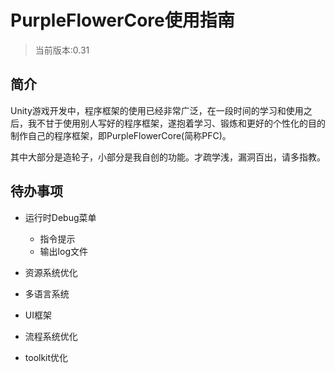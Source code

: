 # PurpleFlowerCore使用指南

> 当前版本:0.31

## 简介

Unity游戏开发中，程序框架的使用已经非常广泛，在一段时间的学习和使用之后，我不甘于使用别人写好的程序框架，遂抱着学习、锻炼和更好的个性化的目的制作自己的程序框架，即PurpleFlowerCore(简称PFC)。

其中大部分是造轮子，小部分是我自创的功能。才疏学浅，漏洞百出，请多指教。

## 待办事项

- 运行时Debug菜单
  - 指令提示
  -  输出log文件
- 资源系统优化
- 多语言系统

- UI框架
- 流程系统优化
- toolkit优化
